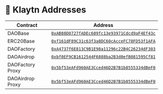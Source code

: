 # 📜 Klaytn Addresses
| Contract | Address |
| --- | --- |
DAOBase |  [`0xAB88D0727fADEc689fc13e93971Cdcd9aF4Ef43c`](https://goerli.etherscan.io/address/0xAB88D0727fADEc689fc13e93971Cdcd9aF4Ef43c)
ERC20Base |  [`0xf161dF89C31c63f3a8DC60cAcceFC78FD53f1AFA`](https://goerli.etherscan.io/address/0xf161dF89C31c63f3a8DC60cAcceFC78FD53f1AFA)
DAOFactory |  [`0xA4737f6E813C9B1E98a11296c22B4C26234dF303`](https://goerli.etherscan.io/address/0xA4737f6E813C9B1E98a11296c22B4C26234dF303)
DAOAirdrop |  [`0xbf0EF9CB1612544F6888ba2B3d0efB081595Cf81`](https://goerli.etherscan.io/address/0xbf0EF9CB1612544F6888ba2B3d0efB081595Cf81)
DAOFactory Proxy |  [`0x5bf53eAFd960AE3Cced46D2B7B1b8555334dBeF0`](https://goerli.etherscan.io/address/0x5bf53eAFd960AE3Cced46D2B7B1b8555334dBeF0)
DAOAirdrop Proxy |  [`0x5bf53eAFd960AE3Cced46D2B7B1b8555334dBeF0`](https://goerli.etherscan.io/address/0x5bf53eAFd960AE3Cced46D2B7B1b8555334dBeF0)